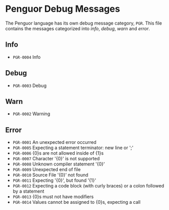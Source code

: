 # Penguor Debug Messages

The Penguor language has its own debug message category, `PGR`. This file contains the messages categorized into _info_, _debug_, _warn_ and _error_.

## Info

- `PGR-0004` Info

## Debug

- `PGR-0003` Debug

## Warn

- `PGR-0002` Warning

## Error

- `PGR-0001` An unexpected error occurred
- `PGR-0005` Expecting a statement terminator: new line or ';'
- `PGR-0006` {0}s are not allowed inside of {1}s
- `PGR-0007` Character '{0}' is not supported
- `PGR-0008` Unknown compiler statement '{0}'
- `PGR-0009` Unexpected end of file
- `PGR-0010` Source File '{0}' not found
- `PGR-0011` Expecting '{0}', but found '{1}'
- `PGR-0012` Expecting a code block (with curly braces) or a colon followed by a statement
- `PGR-0013` {0}s must not have modifiers
- `PGR-0014` Values cannot be assigned to {0}s, expecting a call
